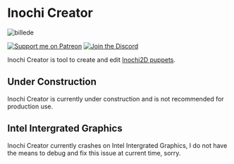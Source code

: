 # Inochi Creator
![billede](https://user-images.githubusercontent.com/7032834/122684869-6621e200-d208-11eb-8bed-2b98747c6f1c.png)

[![Support me on Patreon](https://img.shields.io/endpoint.svg?url=https%3A%2F%2Fshieldsio-patreon.vercel.app%2Fapi%3Fusername%3Dclipsey%26type%3Dpatrons&style=for-the-badge)](https://patreon.com/clipsey)
[![Join the Discord](https://img.shields.io/discord/855173611409506334?label=Community&logo=discord&logoColor=FFFFFF&style=for-the-badge)](https://discord.com/invite/abnxwN6r9v)

Inochi Creator is tool to create and edit [Inochi2D puppets](https://github.com/Inochi2D/inochi2d).

## Under Construction
Inochi Creator is currently under construction and is not recommended for production use.

## Intel Intergrated Graphics
Inochi Creator currently crashes on Intel Intergrated Graphics, I do not have the means to debug and fix this issue at current time, sorry.
